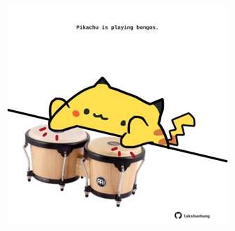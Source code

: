 <!-- built at 21/06/2024, 14:00:45 UTC -->
<p align="center">
  <img width="500" height="500" src="./ReadmeImage.svg">
</p>

